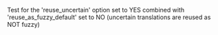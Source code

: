 Test for the 'reuse_uncertain' option set to YES combined with
'reuse_as_fuzzy_default' set to NO (uncertain translations are reused as NOT fuzzy)
